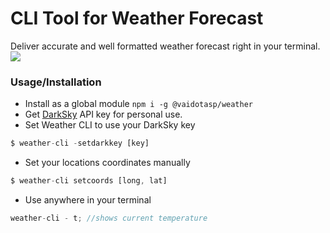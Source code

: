 # CLI Tool for Weather Forecast

Deliver accurate and well formatted weather forecast right in your terminal.
![](https://thepracticaldev.s3.amazonaws.com/i/89fopmm9lehlmql0rmem.png)

### Usage/Installation

- Install as a global module
  `npm i -g @vaidotasp/weather`
- Get [DarkSky](https://darksky.net/dev) API key for personal use.
- Set Weather CLI to use your DarkSky key

```javascript
$ weather-cli -setdarkkey [key]
```

- Set your locations coordinates manually

```javascript
$ weather-cli setcoords [long, lat]
```

- Use anywhere in your terminal

```javascript
weather-cli - t; //shows current temperature
```
